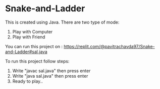 # Snake-and-Ladder
This is created using Java.
There are two type of mode: 
   1. Play with Computer
   2. Play with Friend

You can run this project on : https://replit.com/@pavitrachavda97/Snake-and-Ladder#sal.java

To run this project follow steps:
   1. Write "javac sal.java" then press enter
   2. Write "java sal.java" then press enter
   3. Ready to play..
